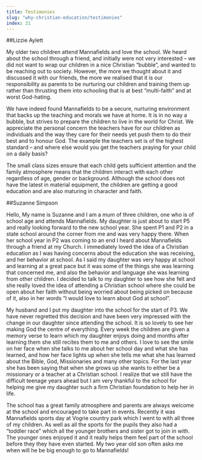 ```yaml
---
title: Testimonies
slug: "why-christian-education/testimonies"
index: 21
---
```


##Lizzie Aylett

My older two children attend Mannafields and love the school.  We heard about the school through a friend, and initially were not very interested – we did not want to wrap our children in a nice Christian “bubble”, and wanted to be reaching out to society. However, the more we thought about it and discussed it with our friends, the more we realised that it is our responsibility as parents to be nurturing our children and training them up rather than thrusting them into schooling that is at best “multi-faith” and at worst God-hating.

We have indeed found Mannafields to be a secure, nurturing environment that backs up the teaching and morals we have at home.  It is in no way a bubble, but strives to prepare the children to live in the world for Christ. We appreciate the personal concern the teachers have for our children as individuals and the way they care for their needs yet push them to do their best and to honour God.  The example the teachers set is of the highest standard – and where else would you get the teachers praying for your child on a daily basis?

The small class sizes ensure that each child gets sufficient attention and the family atmosphere means that the children interact with each other regardless of age, gender or background. Although the school does not have the latest in material equipment, the children are getting a good education and are also maturing in character and faith.

 
##Suzanne Simpson

Hello, My name is Suzanne and I am a mum of three children, one who is of school age and attends Mannafields. My daughter is just about to start P5 and really looking forward to the new school year. She spent P1 and P2 in a state school around the corner from me and was very happy there. When her school year in P2 was coming to an end I heard about Mannafields through a friend at my Church. I immediately loved the idea of a Christian education as I was having concerns about the education she was receiving, and her behavior at school. As I said my daughter was very happy at school and learning at a great pace but it was some of the things she was learning that concerned me, and also the behavior and language she was learning from other children. I decided to talk to my daughter to see how she felt and she really loved the idea of attending a Christian school where she could be open about her faith without being worried about being picked on because of it, also in her words “I would love to learn about God at school”.

My husband and I put my daughter into the school for the start of P3. We have never regretted this decision and have been very impressed with the change in our daughter since attending the school. It is so lovely to see her making God the centre of everything. Every week the children are given a memory verse to learn which my daughter enjoys doing and months after learning them she still recites them to me and others. I love to see the smile on her face when she talks to me about her school day and what she has learned, and how her face lights up when she tells me what she has learned about the Bible, God, Missionaries and many other topics. For the last year she has been saying that when she grows up she wants to either be a missionary or a teacher at a Christian school. I realize that we still have the difficult teenage years ahead but I am very thankful to the school for helping me give my daughter such a firm Christian foundation to help her in life.

The school has a great family atmosphere and parents are always welcome at the school and encouraged to take part in events. Recently it was Mannafields sports day at Vogrie country park which I went to with all three of my children. As well as all the sports for the pupils they also had a “toddler race” which all the younger brothers and sister got to join in with. The younger ones enjoyed it and it really helps them feel part of the school before they they have even started. My two year old son often asks me when will he be big enough to go to Mannafields!
